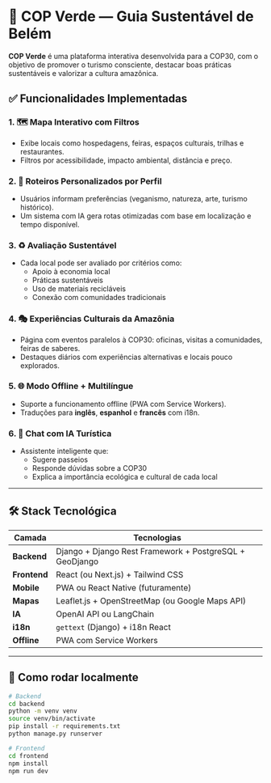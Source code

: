 # 🌿 COP Verde — Guia Sustentável de Belém

**COP Verde** é uma plataforma interativa desenvolvida para a COP30, com o objetivo de promover o turismo consciente, destacar boas práticas sustentáveis e valorizar a cultura amazônica.

## ✅ Funcionalidades Implementadas

### 1. 🗺️ Mapa Interativo com Filtros
- Exibe locais como hospedagens, feiras, espaços culturais, trilhas e restaurantes.
- Filtros por acessibilidade, impacto ambiental, distância e preço.

### 2. 🧭 Roteiros Personalizados por Perfil
- Usuários informam preferências (veganismo, natureza, arte, turismo histórico).
- Um sistema com IA gera rotas otimizadas com base em localização e tempo disponível.

### 3. ♻️ Avaliação Sustentável
- Cada local pode ser avaliado por critérios como:
  - Apoio à economia local
  - Práticas sustentáveis
  - Uso de materiais recicláveis
  - Conexão com comunidades tradicionais

### 4. 🎭 Experiências Culturais da Amazônia
- Página com eventos paralelos à COP30: oficinas, visitas a comunidades, feiras de saberes.
- Destaques diários com experiências alternativas e locais pouco explorados.

### 5. 🌐 Modo Offline + Multilíngue
- Suporte a funcionamento offline (PWA com Service Workers).
- Traduções para **inglês**, **espanhol** e **francês** com i18n.

### 6. 🤖 Chat com IA Turística
- Assistente inteligente que:
  - Sugere passeios
  - Responde dúvidas sobre a COP30
  - Explica a importância ecológica e cultural de cada local

---

## 🛠️ Stack Tecnológica

| Camada      | Tecnologias                                                  |
|-------------|---------------------------------------------------------------|
| **Backend** | Django + Django Rest Framework + PostgreSQL + GeoDjango       |
| **Frontend**| React (ou Next.js) + Tailwind CSS                             |
| **Mobile**  | PWA ou React Native (futuramente)                             |
| **Mapas**   | Leaflet.js + OpenStreetMap (ou Google Maps API)               |
| **IA**      | OpenAI API ou LangChain                                       |
| **i18n**    | `gettext` (Django) + i18n React                               |
| **Offline** | PWA com Service Workers                                       |

---

## 🚀 Como rodar localmente

```bash
# Backend
cd backend
python -m venv venv
source venv/bin/activate
pip install -r requirements.txt
python manage.py runserver

# Frontend
cd frontend
npm install
npm run dev
